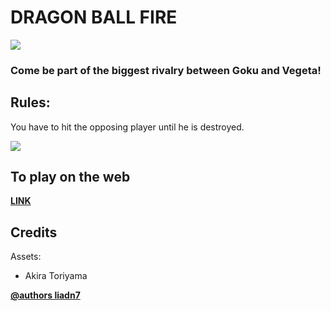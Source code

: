 # DRAGON BALL FIRE

![](https://github.com/LIADN7/DragonBallFire/blob/main/Assets/Img/ReadmeImg/logo.jpg)

### Come be part of the biggest rivalry between Goku and Vegeta!

## Rules:
You have to hit the opposing player until he is destroyed.


![](https://github.com/LIADN7/DragonBallFire/blob/main/Assets/Img/ReadmeImg/Gameplay.gif)

## To play on the web

**[LINK](https://liadn7.itch.io/dragon-ball-fire)**

## Credits

Assets:
* Akira Toriyama


**[@authors liadn7](https://github.com/liadn7)**
